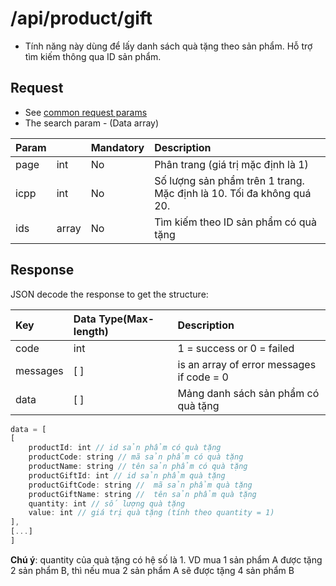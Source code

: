 # /api/product/gift

* Tính năng này dùng để lấy danh sách quà tặng theo sản phẩm. Hỗ trợ tìm kiếm thông qua ID sản phẩm.

## Request

* See [common request params](../getting-started/api.md#request)
* The search param - \(Data array\)

| Param |  | Mandatory | Description |
| :--- | :--- | :--- | :--- |
| page | int | No | Phân trang \(giá trị mặc định là 1\) |
| icpp | int | No | Số lượng sản phẩm trên 1 trang. Mặc định là 10. Tối đa không quá 20. |
| ids | array | No | Tìm kiếm theo ID sản phẩm có quà tặng |

## Response

JSON decode the response to get the structure:

| Key | Data Type\(Max-length\) | Description |
| :--- | :--- | :--- |
| code | int | 1 = success or 0 = failed |
| messages | \[ \] | is an array of error messages if code = 0 |
| data | \[ \] | Mảng danh sách sản phẩm có quà tặng |

```javascript
data = [
[
    productId: int // id sản phẩm có quà tặng
    productCode: string // mã sản phẩm có quà tặng
    productName: string // tên sản phẩm có quà tặng
    productGiftId: int // id sản phẩm quà tặng
    productGiftCode: string //  mã sản phẩm quà tặng
    productGiftName: string //  tên sản phẩm quà tặng
    quantity: int // số lượng quà tặng
    value: int // giá trị quà tặng (tính theo quantity = 1)
],
[...]
]
```

**Chú ý**: quantity của quà tặng có hệ số là 1. VD mua 1 sản phẩm A được tặng 2 sản phẩm B, thì nếu mua 2 sản phẩm A sẽ được tặng 4 sản phẩm B

